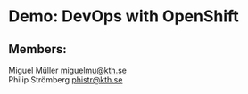 # Demo: DevOps with OpenShift

## Members:
Miguel Müller miguelmu@kth.se<br>
Philip Strömberg phistr@kth.se
